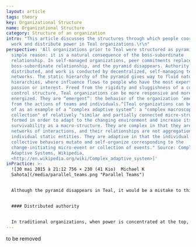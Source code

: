 ```yaml
---
layout: article
tags: theory
key: Organizational Structure
name: Organizational Structure
category: Structure of an organization
intro: "This article discusses the structures through which people coordinate
  work and distribute power in Teal organizations.\r\n"
perspective: 'All organizations prior to Teal were structured as pyramids for a
  simple reason: it is a natural consequence of the boss-subordinate
  relationship. In self-managed organizations, peer commitments replace the
  boss-subordinate relationship, and the pyramid disappears. Authority is
  distributed, and work is conducted by decentralized, self-managing teams or
  networks. The static hierarchy of the pyramid gives way to fluid natural
  hierarchies, where influence flows to people who have the most expertise,
  passion or interest. Freed from the rigidity and sluggishness of a command and
  control structure, Teal organizations can be more responsive and more
  energized. They are “emergent”: the behavior of the organization ‘emerges’
  from the actions of teams and individuals.^[Teal organizations can be thought
  of as an example of a “complex adaptive system”: a "complex macroscopic
  collection" of relatively "similar and partially connected micro-structures"
  formed in order to adapt to the changing environment and increase its
  survivability as a macro-structure. They are complex in that they are dynamic
  networks of interactions, and their relationships are not aggregations of the
  individual static entities. They are adaptive in that the individual and
  collective behaviors mutate and self-organize corresponding to the
  change-initiating micro-event or collection of events." Source: Complex
  Adaptive Systems, Wikipedia,
  <http://en.wikipedia.org/wiki/Complex_adaptive_system>]'
inPractice: >-
  ![30 mai 2015 à 21:12	756 × 230 (41 Kio)	Michael K
  Sahota](/media/parallel_teams.png "Parallel Teams")


  Although the pyramid disappears in Teal, it would be a mistake to think that self-managing organizations are simply flat and structureless. Teal organizations to date seem to fall into three broad types of structure to fit the context in which they operate. These are described further below. However all share the common attributes of distributed authority and natural hierarchies.


  #### Distributed authority


  In traditional organizations, when power is concentrated at the top, bosses can approve or invalidate a decision made by a subordinate. In Teal organizations, power is distributed There are no bosses, only coaches. Anyone who senses a problem or an opportunity can initiate a decision making process, using methods that leverage the collective intelligence of the organization.
---
```

to be removed